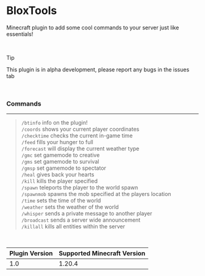 # BloxTools
Minecraft plugin to add some cool commands to your server just like essentials!

<br />

> [!TIP]
> This plugin is in alpha development, please report any bugs in the issues tab
<br />

  ### Commands

  ----------------------------------------------------------------------------------------

  > `/btinfo` info on the plugin! <br />
  > `/coords` shows your current player coordinates <br />
  > `/checktime` checks the current in-game time <br /> 
  > `/feed` fills your hunger to full <br />
  > `/forecast` will display the current weather type <br />
  > `/gmc` set gamemode to creative  <br />
  > `/gms` set gamemode to survival <br />
  > `/gmsp` set gamemode to spectator <br />
  > `/heal` gives back your hearts <br />
  > `/kill` kills the player specified <br />
  > `/spawn` teleports the player to the world spawn <br />
  > `/spawnmob` spawns the mob specified at the players location <br />
  > `/time` sets the time of the world <br />
  > `/weather` sets the weather of the world <br />
  > `/whisper` sends a private message to another player <br />
  > `/broadcast` sends a server wide announcement <br />
  > `/killall` kills all entities within the server <br />

<br />

| Plugin Version | Supported Minecraft Version |
|----------------|-----------------------------|
| 1.0            | 1.20.4                      |